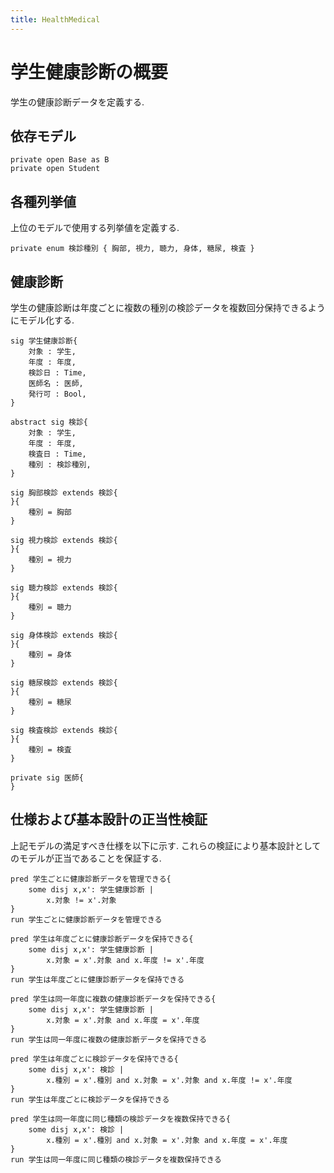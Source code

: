 ```yaml
---
title: HealthMedical
---
```


# 学生健康診断の概要

学生の健康診断データを定義する.

## 依存モデル

```alloy
private open Base as B
private open Student
```

## 各種列挙値

上位のモデルで使用する列挙値を定義する.

```alloy
private enum 検診種別 { 胸部, 視力, 聴力, 身体, 糖尿, 検査 }
```

## 健康診断

学生の健康診断は年度ごとに複数の種別の検診データを複数回分保持できるようにモデル化する.

```alloy
sig 学生健康診断{
	対象 : 学生,
	年度 : 年度,
	検診日 : Time,
	医師名 : 医師,
	発行可 : Bool,
}

abstract sig 検診{
	対象 : 学生,
	年度 : 年度,
	検査日 : Time,
	種別 : 検診種別,
}

sig 胸部検診 extends 検診{
}{
	種別 = 胸部
}

sig 視力検診 extends 検診{
}{
	種別 = 視力
}

sig 聴力検診 extends 検診{
}{
	種別 = 聴力
}

sig 身体検診 extends 検診{
}{
	種別 = 身体
}

sig 糖尿検診 extends 検診{
}{
	種別 = 糖尿
}

sig 検査検診 extends 検診{
}{
	種別 = 検査
}

private sig 医師{
}
```

## 仕様および基本設計の正当性検証

上記モデルの満足すべき仕様を以下に示す.
これらの検証により基本設計としてのモデルが正当であることを保証する.

```alloy
pred 学生ごとに健康診断データを管理できる{
	some disj x,x': 学生健康診断 |
		x.対象 != x'.対象
}
run 学生ごとに健康診断データを管理できる

pred 学生は年度ごとに健康診断データを保持できる{
	some disj x,x': 学生健康診断 |
		x.対象 = x'.対象 and x.年度 != x'.年度
}
run 学生は年度ごとに健康診断データを保持できる

pred 学生は同一年度に複数の健康診断データを保持できる{
	some disj x,x': 学生健康診断 |
		x.対象 = x'.対象 and x.年度 = x'.年度
}
run 学生は同一年度に複数の健康診断データを保持できる

pred 学生は年度ごとに検診データを保持できる{
	some disj x,x': 検診 |
		x.種別 = x'.種別 and x.対象 = x'.対象 and x.年度 != x'.年度
}
run 学生は年度ごとに検診データを保持できる

pred 学生は同一年度に同じ種類の検診データを複数保持できる{
	some disj x,x': 検診 |
		x.種別 = x'.種別 and x.対象 = x'.対象 and x.年度 = x'.年度
}
run 学生は同一年度に同じ種類の検診データを複数保持できる
```
